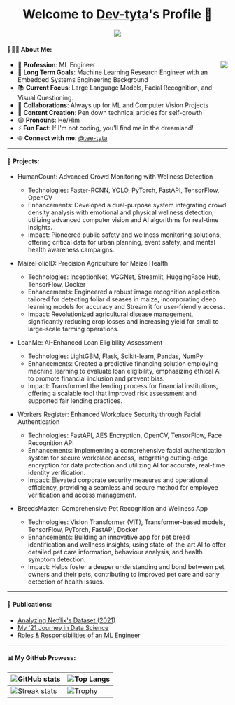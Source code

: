 <p align="center">
  <h1 align="center">Welcome to <a href="https://github.com/dev-tyta">Dev-tyta</a>'s Profile 👋</h1>
</p>
<p align="center">
  <a align="center" href="https://github.com/DenverCoder1/readme-typing-svg"><img src="https://readme-typing-svg.herokuapp.com?&font=IBM+Plex+Sans&color=F72EE2&size=25&lines=Welcome+to+my+GitHub+Profile!;I'm+a+Machine+Learning+Engineer;I'm+a+Embedded+Systems+Engineer;I'm+a+Python+developer" /></a>
</p>

<h4>🧑🏾‍💼 About Me:</h4>
<img align="right" src="https://media.giphy.com/media/UIN7Andwh7kDZGUvmt/giphy.gif">

- 🔭 **Profession**: ML Engineer
- 🎯 **Long Term Goals**: Machine Learning Research Engineer with an Embedded Systems Engineering Background
- 📚 **Current Focus**: Large Language Models, Facial Recognition, and Visual Questioning.
- 👯 **Collaborations**: Always up for ML and Computer Vision Projects
- 📝 **Content Creation**: Pen down technical articles for self-growth
- 😄 **Pronouns**: He/Him
- ⚡ **Fun Fact**: If I'm not coding, you'll find me in the dreamland!
- 🌐 **Connect with me**: [@tee-tyta](https://www.twitter.com/tee-tyta)

---

<h4>🚀 Projects:</h4>

- HumanCount: Advanced Crowd Monitoring with Wellness Detection
  - Technologies: Faster-RCNN, YOLO, PyTorch, FastAPI, TensorFlow, OpenCV
  - Enhancements: Developed a dual-purpose system integrating crowd density analysis with emotional and physical wellness detection, utilizing advanced computer vision and AI algorithms for real-time insights.
  - Impact: Pioneered public safety and wellness monitoring solutions, offering critical data for urban planning, event safety, and mental health awareness campaigns.

- MaizeFolioID: Precision Agriculture for Maize Health
  - Technologies: InceptionNet, VGGNet, Streamlit, HuggingFace Hub, TensorFlow, Docker
  - Enhancements: Engineered a robust image recognition application tailored for detecting foliar diseases in maize, incorporating deep learning models for accuracy and Streamlit for user-friendly access.
  - Impact: Revolutionized agricultural disease management, significantly reducing crop losses and increasing yield for small to large-scale farming operations.

- LoanMe: AI-Enhanced Loan Eligibility Assessment
  - Technologies: LightGBM, Flask, Scikit-learn, Pandas, NumPy
  - Enhancements: Created a predictive financing solution employing machine learning to evaluate loan eligibility, emphasizing ethical AI to promote financial inclusion and prevent bias.
  - Impact: Transformed the lending process for financial institutions, offering a scalable tool that improved risk assessment and supported fair lending practices.

- Workers Register: Enhanced Workplace Security through Facial Authentication
  - Technologies: FastAPI, AES Encryption, OpenCV, TensorFlow, Face Recognition API
  - Enhancements: Implementing a comprehensive facial authentication system for secure workplace access, integrating cutting-edge encryption for data protection and utilizing AI for accurate, real-time identity verification.
  - Impact: Elevated corporate security measures and operational efficiency, providing a seamless and secure method for employee verification and access management.

- BreedsMaster: Comprehensive Pet Recognition and Wellness App
  - Technologies: Vision Transformer (ViT), Transformer-based models, TensorFlow, PyTorch, FastAPI, Docker
  - Enhancements: Building an innovative app for pet breed identification and wellness insights, using state-of-the-art AI to offer detailed pet care information, behaviour analysis, and health symptom detection.
  - Impact: Helps foster a deeper understanding and bond between pet owners and their pets, contributing to improved pet care and early detection of health issues.


---

<h4>📜 Publications:</h4>

- [Analyzing Netflix's Dataset (2021)](https://medium.com/@dev_tyta./analyzing-netflix-datasets-9f42a8880590)
- [My '21 Journey in Data Science](https://link.medium.com/ZpgSpEZHFnb)
- [Roles & Responsibilities of an ML Engineer](https://writingtestys.hashnode.dev/roles-and-responsibilities-of-a-machine-learning-engineer)

---

<h4>📊 My GitHub Prowess:</h4>

| ![GitHub stats](https://github-readme-stats.vercel.app/api?username=dev-tyta&show_icons=true&include_all_commits=true&hide_border=true&theme=radical) | ![Top Langs](https://github-readme-stats.vercel.app/api/top-langs/?username=dev-tyta&langs_count=8&layout=compact&hide=php&hide_border=true&theme=radical) |
| --- | --- |
| ![Streak stats](https://github-readme-streak-stats.herokuapp.com/?user=dev-tyta&theme=dark) | ![Trophy](https://github-profile-trophy.vercel.app/?username=dev-tyta&theme=onedark&title=MultiLanguage,Stars,Commit,Followers,Repo,PR) |
